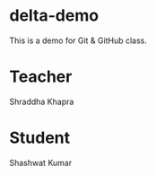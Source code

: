 # delta-demo
This is a demo for Git &amp; GitHub class.

# Teacher
Shraddha Khapra

# Student
Shashwat Kumar
